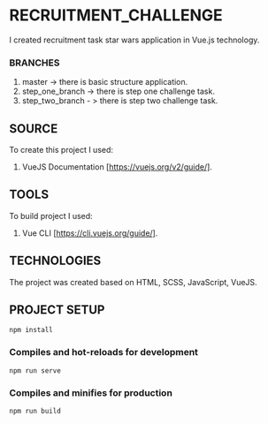 # RECRUITMENT_CHALLENGE

I created recruitment task star wars application in Vue.js technology.

### BRANCHES

1. master -> there is basic structure application.
2. step_one_branch -> there is step one challenge task.
3. step_two_branch - > there is step two challenge task.

## SOURCE

To create this project I used:
1. VueJS Documentation [https://vuejs.org/v2/guide/].

## TOOLS

To build project I used:
1. Vue CLI [https://cli.vuejs.org/guide/].

## TECHNOLOGIES

The project was created based on HTML, SCSS, JavaScript, VueJS.

## PROJECT SETUP
```
npm install
```

### Compiles and hot-reloads for development
```
npm run serve
```

### Compiles and minifies for production
```
npm run build
```
